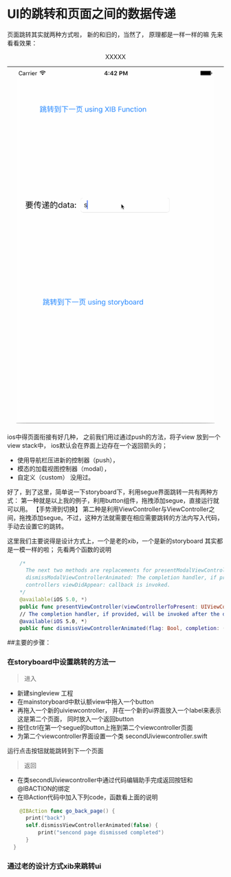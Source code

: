 # UI的跳转和页面之间的数据传递



页面跳转其实就两种方式啦， 新的和旧的，当然了， 原理都是一样一样的嘛
先来看看效果：

  <div align = "center">XXXXX</div>
  
|     | ![](页面跳转和数据传递.gif) |      |
| --  |           --             |   -- |

ios中得页面衔接有好几种， 之前我们用过通过push的方法，将子view 放到一个view stack中， ios默认会在界面上边存在一个返回箭头的；
- 使用导航栏压进新的控制器（push），
- 模态的加载视图控制器（modal），
- 自定义（custom） 没用过。

好了，到了这里，简单说一下storyboard下，利用segue界面跳转一共有两种方式：
第一种就是以上我的例子，利用button组件，拖拽添加segue，直接运行就可以用。 【手势滑到切换】
第二种是利用ViewController与ViewController之间，拖拽添加segue。不过，这种方法就需要在相应需要跳转的方法内写入代码，手动去设置它的跳转。


这里我们主要说得是设计方式上，一个是老的xib，一个是新的storyboard 其实都是一模一样的啦；
先看两个函数的说明
```swift
    /*
      The next two methods are replacements for presentModalViewController:animated and
      dismissModalViewControllerAnimated: The completion handler, if provided, will be invoked after the presented
      controllers viewDidAppear: callback is invoked.
    */
    @available(iOS 5.0, *)
    public func presentViewController(viewControllerToPresent: UIViewController, animated flag: Bool, completion: (() -> Void)?)
    // The completion handler, if provided, will be invoked after the dismissed controller's viewDidDisappear: callback is invoked.
    @available(iOS 5.0, *)
    public func dismissViewControllerAnimated(flag: Bool, completion: (() -> Void)?)
```
##主要的步骤：

### 在storyboard中设置跳转的方法一
> 进入

 - 新建singleview 工程
 - 在mainstoryboard中默认额view中拖入一个button
 - 再拖入一个新的uiviewcontroller， 并在一个新的ui界面放入一个label来表示这是第二个页面， 同时放入一个返回button
 - 按住ctrl在第一个segue的button上拖到第二个viewcontroller页面
 - 为第二个viewcontroller界面设置一个类 secondUiviewcontroller.swift

运行点击按钮就能跳转到下一个页面
> 返回
  - 在类secondUiviewcontroller中通过代码编辑助手完成返回按钮和@IBACTION的绑定
  - 在IBAction代码中加入下列code，函数看上面的说明
  ```swift
      @IBAction func go_back_page() {
        print("back")
        self.dismissViewControllerAnimated(false) { 
            print("sencond page dismissed completed")
        }
    }
  ```
  
  
  
  
  ### 通过老的设计方式xib来跳转ui